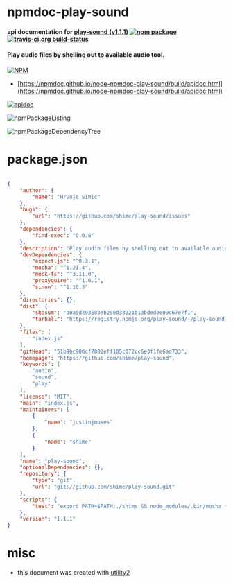 # npmdoc-play-sound

#### api documentation for  [play-sound (v1.1.1)](https://github.com/shime/play-sound)  [![npm package](https://img.shields.io/npm/v/npmdoc-play-sound.svg?style=flat-square)](https://www.npmjs.org/package/npmdoc-play-sound) [![travis-ci.org build-status](https://api.travis-ci.org/npmdoc/node-npmdoc-play-sound.svg)](https://travis-ci.org/npmdoc/node-npmdoc-play-sound)

#### Play audio files by shelling out to available audio tool.

[![NPM](https://nodei.co/npm/play-sound.png?downloads=true&downloadRank=true&stars=true)](https://www.npmjs.com/package/play-sound)

- [https://npmdoc.github.io/node-npmdoc-play-sound/build/apidoc.html](https://npmdoc.github.io/node-npmdoc-play-sound/build/apidoc.html)

[![apidoc](https://npmdoc.github.io/node-npmdoc-play-sound/build/screenCapture.buildCi.browser.%252Ftmp%252Fbuild%252Fapidoc.html.png)](https://npmdoc.github.io/node-npmdoc-play-sound/build/apidoc.html)

![npmPackageListing](https://npmdoc.github.io/node-npmdoc-play-sound/build/screenCapture.npmPackageListing.svg)

![npmPackageDependencyTree](https://npmdoc.github.io/node-npmdoc-play-sound/build/screenCapture.npmPackageDependencyTree.svg)



# package.json

```json

{
    "author": {
        "name": "Hrvoje Simic"
    },
    "bugs": {
        "url": "https://github.com/shime/play-sound/issues"
    },
    "dependencies": {
        "find-exec": "0.0.8"
    },
    "description": "Play audio files by shelling out to available audio tool.",
    "devDependencies": {
        "expect.js": "^0.3.1",
        "mocha": "^1.21.4",
        "mock-fs": "^3.11.0",
        "proxyquire": "^1.0.1",
        "sinon": "^1.10.3"
    },
    "directories": {},
    "dist": {
        "shasum": "a0a5d29358beb298d33021b13bdedee09c67e7f1",
        "tarball": "https://registry.npmjs.org/play-sound/-/play-sound-1.1.1.tgz"
    },
    "files": [
        "index.js"
    ],
    "gitHead": "51b9bc900cf7802eff105c072cc6e3f1fe6ad733",
    "homepage": "https://github.com/shime/play-sound",
    "keywords": [
        "audio",
        "sound",
        "play"
    ],
    "license": "MIT",
    "main": "index.js",
    "maintainers": [
        {
            "name": "justinjmoses"
        },
        {
            "name": "shime"
        }
    ],
    "name": "play-sound",
    "optionalDependencies": {},
    "repository": {
        "type": "git",
        "url": "git://github.com/shime/play-sound.git"
    },
    "scripts": {
        "test": "export PATH=$PATH:./shims && node_modules/.bin/mocha tests.js"
    },
    "version": "1.1.1"
}
```



# misc
- this document was created with [utility2](https://github.com/kaizhu256/node-utility2)
